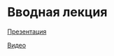 # Вводная лекция

[Презентация](pres/0-intro.pdf)

[Видео](https://www.youtube.com/watch?v=uFja4Vg9QTI)